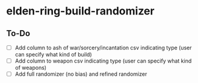 # elden-ring-build-randomizer


## To-Do
- [ ] Add column to ash of war/sorcery/incantation csv indicating type (user can specify what kind of build)
- [ ] Add column to weapon csv indicating type (user can specify what kind of weapons)
- [ ] Add full randomizer (no bias) and refined randomizer
